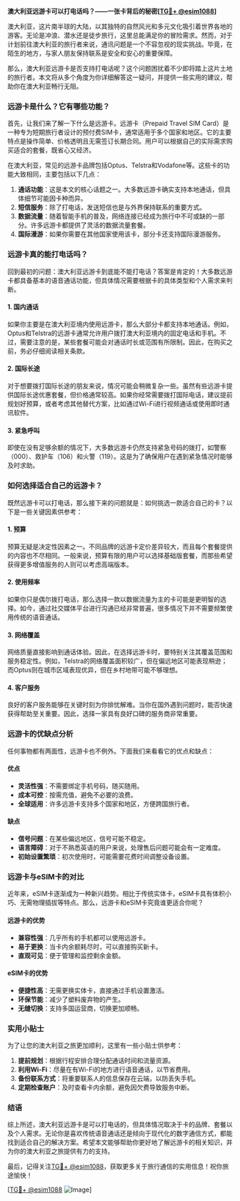 **澳大利亚远游卡可以打电话吗？——一张卡背后的秘密[[TG💪+ @esim1088](https://t.me/s/esim1088)]**

澳大利亚，这片南半球的大陆，以其独特的自然风光和多元文化吸引着世界各地的游客。无论是冲浪、潜水还是徒步旅行，这里总能满足你的冒险需求。然而，对于计划前往澳大利亚的旅行者来说，通讯问题是一个不容忽视的现实挑战。毕竟，在陌生的地方，与家人朋友保持联系是安全和安心的重要保障。

那么，澳大利亚远游卡是否支持打电话呢？这个问题困扰着不少即将踏上这片土地的旅行者。本文将从多个角度为你详细解答这一疑问，并提供一些实用的建议，帮助你在澳大利亚畅行无阻。

### **远游卡是什么？它有哪些功能？**

首先，让我们来了解一下什么是远游卡。远游卡（Prepaid Travel SIM Card）是一种专为短期旅行者设计的预付费SIM卡，通常适用于多个国家和地区。它的主要特点是操作简单、价格透明且无需签订长期合同。用户可以根据自己的实际需求购买适合的套餐，既省心又经济。

在澳大利亚，常见的远游卡品牌包括Optus、Telstra和Vodafone等。这些卡的功能大致相同，主要包括以下几点：

1. **通话功能**：这是本文的核心话题之一。大多数远游卡确实支持本地通话，但具体细节可能因卡种而异。
2. **短信服务**：除了打电话，发送短信也是与外界保持联系的重要方式。
3. **数据流量**：随着智能手机的普及，网络连接已经成为旅行中不可或缺的一部分。许多远游卡都提供了灵活的数据流量套餐。
4. **国际漫游**：如果你需要在其他国家使用该卡，部分卡还支持国际漫游服务。

### **远游卡真的能打电话吗？**

回到最初的问题：澳大利亚远游卡到底能不能打电话？答案是肯定的！大多数远游卡都具备基本的语音通话功能，但具体情况需要根据卡的具体类型和个人需求来判断。

#### **1. 国内通话**
如果你主要是在澳大利亚境内使用远游卡，那么大部分卡都支持本地通话。例如，Optus和Telstra的远游卡通常允许用户拨打澳大利亚境内的固定电话和手机。不过，需要注意的是，某些套餐可能会对通话时长或范围有所限制。因此，在购买之前，务必仔细阅读相关条款。

#### **2. 国际长途**
对于想要拨打国际长途的朋友来说，情况可能会稍微复杂一些。虽然有些远游卡提供国际长途优惠套餐，但价格通常较高。如果你经常需要拨打国际电话，建议提前规划好预算，或者考虑其他替代方案，比如通过Wi-Fi进行视频通话或使用即时通讯软件。

#### **3. 紧急呼叫**
即使在没有足够余额的情况下，大多数远游卡仍然支持紧急号码的拨打，如警察（000）、救护车（106）和火警（119）。这是为了确保用户在遇到紧急情况时能够及时求助。

### **如何选择适合自己的远游卡？**

既然远游卡可以打电话，那么接下来的问题就是：如何挑选一款适合自己的卡？以下是一些关键因素供参考：

#### **1. 预算**
预算无疑是决定性因素之一。不同品牌的远游卡定价差异较大，而且每个套餐提供的内容也不尽相同。一般来说，预算有限的用户可以选择基础版套餐，而那些希望获得更多增值服务的人则可以考虑高端版本。

#### **2. 使用频率**
如果你只是偶尔拨打电话，那么选择一款以数据流量为主的卡可能是更明智的选择。如今，通过社交媒体平台进行沟通已经非常普遍，很多情况下并不需要频繁使用传统的语音通话。

#### **3. 网络覆盖**
网络质量直接影响到通话体验。因此，在选择远游卡时，要特别关注其覆盖范围和服务稳定性。例如，Telstra的网络覆盖面积较广，但在偏远地区可能表现稍逊；而Optus则在城市区域表现优异，但在乡村地带可能不够理想。

#### **4. 客户服务**
良好的客户服务能够在关键时刻为你排忧解难。当你在国外遇到问题时，能否快速获得帮助至关重要。因此，选择一家具有良好口碑的服务商非常重要。

### **远游卡的优缺点分析**

任何事物都有两面性，远游卡也不例外。下面我们来看看它的优点和缺点：

#### **优点**
- **灵活性强**：不需要绑定手机号码，随买随用。
- **成本可控**：按需充值，避免不必要的浪费。
- **全球适用**：许多远游卡支持多个国家和地区，方便跨国旅行者。

#### **缺点**
- **信号问题**：在某些偏远地区，信号可能不稳定。
- **语言障碍**：对于不熟悉英语的用户来说，处理售后问题可能会有一定难度。
- **初始设置繁琐**：初次使用时，可能需要花费时间调整设备设置。

### **远游卡与eSIM卡的对比**

近年来，eSIM卡逐渐成为一种新兴趋势。相比于传统实体卡，eSIM卡具有体积小巧、无需物理插拔等特点。那么，远游卡和eSIM卡究竟谁更适合你呢？

#### **远游卡的优势**
- **兼容性强**：几乎所有的手机都可以使用远游卡。
- **易于更换**：当卡内余额耗尽时，可以直接购买新卡。
- **直观可见**：便于管理和监控剩余金额。

#### **eSIM卡的优势**
- **便捷性高**：无需更换实体卡，直接通过手机设置激活。
- **环保节能**：减少了塑料废弃物的产生。
- **无缝切换**：支持多国运营商，切换更加顺畅。

### **实用小贴士**

为了让您的澳大利亚之旅更加顺利，这里有一些小贴士供参考：

1. **提前规划**：根据行程安排合理分配通话时间和流量资源。
2. **利用Wi-Fi**：尽量在有Wi-Fi的地方进行语音通话，以节省费用。
3. **备份联系方式**：将重要联系人的信息保存在云端，以防丢失手机。
4. **定期检查账户**：及时查看卡内余额，避免因欠费导致服务中断。

### **结语**

综上所述，澳大利亚远游卡是可以打电话的，但具体情况取决于卡的品牌、套餐以及个人需求。无论你是喜欢传统语音通话还是倾向于现代化的数字通信方式，都能找到适合自己的解决方案。希望本文能够帮助你更好地了解远游卡的相关知识，并为你的澳大利亚之旅提供有力的支持。

最后，记得关注[TG💪+ @esim1088](https://t.me/s/esim1088)，获取更多关于旅行通信的实用信息！祝你旅途愉快！

[[TG💪+ @esim1088](https://t.me/s/esim1088) ![Image](https://i.postimg.cc/4NQfJmqS/Snipaste-2025-05-13-00-14-12.png)]